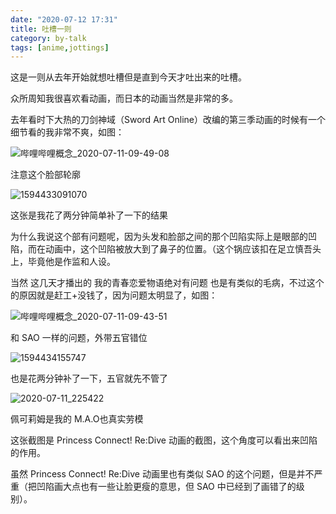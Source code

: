 ```yaml
---
date: "2020-07-12 17:31"
title: 吐槽一则
category: by-talk
tags: [anime,jottings]
---
```

这是一则从去年开始就想吐槽但是直到今天才吐出来的吐槽。

<!-- more -->

众所周知我很喜欢看动画，而日本的动画当然是非常的多。

去年看时下大热的刀剑神域（Sword Art Online）改编的第三季动画的时候有一个细节看的我非常不爽，如图：

![哔哩哔哩概念\_2020-07-11-09-49-08](//static.nykz.org/blog/images/2020-07-12/哔哩哔哩概念__2020-07-11-09-49-08.avif)

<p class="pic-comment">注意这个脸部轮廓</p>

![1594433091070](//static.nykz.org/blog/images/2020-07-12/1594433091070.avif)

<p class="pic-comment">这张是我花了两分钟简单补了一下的结果</p>

为什么我说这个部有问题呢，因为头发和脸部之间的那个凹陷实际上是眼部的凹陷，而在动画中，这个凹陷被放大到了鼻子的位置。（这个锅应该扣在足立慎吾头上，毕竟他是作监和人设。

当然 这几天才播出的 我的青春恋爱物语绝对有问题 也是有类似的毛病，不过这个的原因就是赶工+没钱了，因为问题太明显了，如图：

![哔哩哔哩概念\_2020-07-11-09-43-51](//static.nykz.org/blog/images/2020-07-12/哔哩哔哩概念__2020-07-11-09-43-51.avif)

<p class="pic-comment">和 SAO 一样的问题，外带五官错位</p>

![1594434155747](//static.nykz.org/blog/images/2020-07-12/1594434155747.avif)

<p class="pic-comment">也是花两分钟补了一下，五官就先不管了</p>

![2020-07-11\_225422](//static.nykz.org/blog/images/2020-07-12/2020-07-11__225422.avif)

<p class="pic-comment">佩可莉姆是我的 <span calss="heimu">M.A.O也真实劳模</span></p>

这张截图是 Princess Connect! Re:Dive 动画的截图，这个角度可以看出来凹陷的作用。

虽然 Princess Connect! Re:Dive 动画里也有类似 SAO 的这个问题，但是并不严重（把凹陷画大点也有一些让脸更瘦的意思，但 SAO 中已经到了画错了的级别）。

